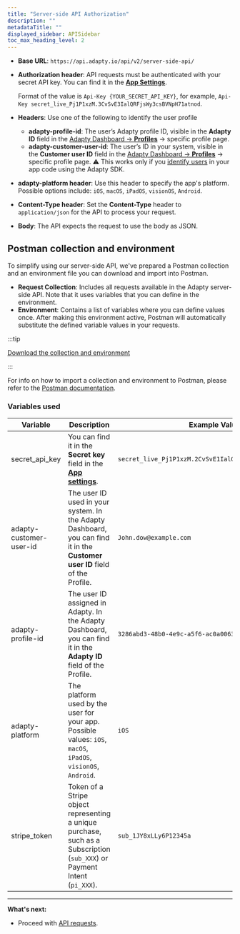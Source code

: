 ```yaml
---
title: "Server-side API Authorization"
description: ""
metadataTitle: ""
displayed_sidebar: APISidebar
toc_max_heading_level: 2
---
```


- **Base URL**: `https://api.adapty.io/api/v2/server-side-api/`

- **Authorization header**: API requests must be authenticated with your secret API key. You can find it in the [**App Settings**](https://app.adapty.io/settings/general). 
  
  Format of the value is `Api-Key {YOUR_SECRET_API_KEY}`, for example, `Api-Key secret_live_Pj1P1xzM.3CvSvE3IalQRFjsWy3csBVNpH71atnod`.
  
- **Headers**: Use one of the following to identify the user profile
  
  - **adapty-profile-id**: The user’s Adapty profile ID, visible in the **Adapty ID** field in the [Adapty Dashboard -> **Profiles**](https://app.adapty.io/profiles/users) -> specific profile page.
  - **adapty-customer-user-id**: The user’s ID in your system, visible in the **Customer user ID** field in the [Adapty Dashboard -> **Profiles**](https://app.adapty.io/profiles/users) -> specific profile page.
    ⚠️ This works only if you [identify users](identifying-users) in your app code using the Adapty SDK.
  
- **adapty-platform header**: Use this header to specify the app's platform. Possible options include:
  `iOS`, `macOS`, `iPadOS`, `visionOS`, `Android`.
  
- **Content-Type header**: Set the **Content-Type** header to `application/json` for the API to process your request.
  
- **Body**:  The API expects the request to use the body as JSON.

## Postman collection and environment

To simplify using our server-side API, we've prepared a Postman collection and an environment file you can download and import into Postman.
- **Request Collection**: Includes all requests available in the Adapty server-side API. Note that it uses variables that you can define in the environment.
- **Environment**: Contains a list of variables where you can define values once. After making this environment active, Postman will automatically substitute the defined variable values in your requests.

:::tip

[Download the collection and environment](https://raw.githubusercontent.com/adaptyteam/adapty-docs/refs/heads/main/Downloads/Adapty_server_side_API_postman_collection.zip)

:::

For info on how to import a collection and environment to Postman, please refer to the [Postman documentation](https://learning.postman.com/docs/getting-started/importing-and-exporting/importing-data/).

### Variables used

| Variable                | Description                                                  | Example Value                                           |
| ----------------------- | ------------------------------------------------------------ | ------------------------------------------------------- |
| secret_api_key          | You can find it in the **Secret key** field in the [**App settings**](https://app.adapty.io/settings/general). | `secret_live_Pj1P1xzM.2CvSvE1IalQRFjsWy6csBVNpH33atnod` |
| adapty-customer-user-id | The user ID used in your system. In the Adapty Dashboard, you can find it in the **Customer user ID** field of the Profile. | `John.dow@example.com`                                  |
| adapty-profile-id       | The user ID assigned in Adapty. In the Adapty Dashboard, you can find it in the **Adapty ID** field of the Profile. | `3286abd3-48b0-4e9c-a5f6-ac0a006333a6`                  |
| adapty-platform         | The platform used by the user for your app. Possible values: `iOS`, `macOS`, `iPadOS`, `visionOS`, `Android`. | `iOS`                                                   |
| stripe_token            | Token of a Stripe object representing a unique purchase, such as a Subscription (`sub_XXX`) or Payment Intent (`pi_XXX`). | `sub_1JY8xLLy6P12345a`                                  |

---

**What's next:**

- Proceed with [API requests](server-side-api-specs).